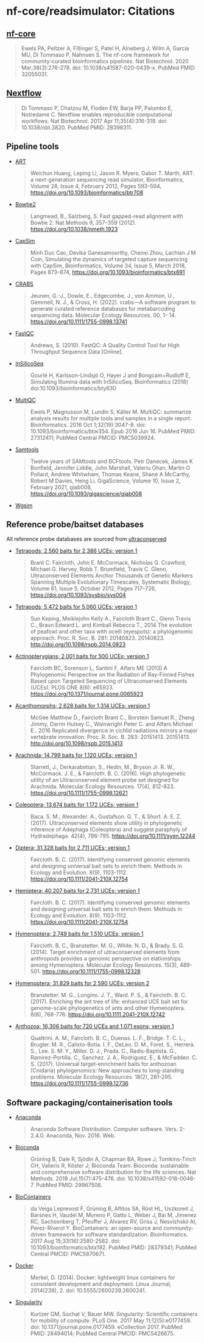 # nf-core/readsimulator: Citations

## [nf-core](https://pubmed.ncbi.nlm.nih.gov/32055031/)

> Ewels PA, Peltzer A, Fillinger S, Patel H, Alneberg J, Wilm A, Garcia MU, Di Tommaso P, Nahnsen S. The nf-core framework for community-curated bioinformatics pipelines. Nat Biotechnol. 2020 Mar;38(3):276-278. doi: 10.1038/s41587-020-0439-x. PubMed PMID: 32055031.

## [Nextflow](https://pubmed.ncbi.nlm.nih.gov/28398311/)

> Di Tommaso P, Chatzou M, Floden EW, Barja PP, Palumbo E, Notredame C. Nextflow enables reproducible computational workflows. Nat Biotechnol. 2017 Apr 11;35(4):316-319. doi: 10.1038/nbt.3820. PubMed PMID: 28398311.

## Pipeline tools

- [ART](https://www.niehs.nih.gov/research/resources/software/biostatistics/art/index.cfm)

  > Weichun Huang, Leping Li, Jason R. Myers, Gabor T. Marth, ART: a next-generation sequencing read simulator, Bioinformatics, Volume 28, Issue 4, February 2012, Pages 593–594, https://doi.org/10.1093/bioinformatics/btr708

- [Bowtie2](https://www.nature.com/articles/nmeth.1923)

  > Langmead, B., Salzberg, S. Fast gapped-read alignment with Bowtie 2. Nat Methods 9, 357–359 (2012). https://doi.org/10.1038/nmeth.1923

- [CapSim](https://academic.oup.com/bioinformatics/article/34/5/873/4575140)

  > Minh Duc Cao, Devika Ganesamoorthy, Chenxi Zhou, Lachlan J M Coin, Simulating the dynamics of targeted capture sequencing with CapSim, Bioinformatics, Volume 34, Issue 5, March 2018, Pages 873–874, https://doi.org/10.1093/bioinformatics/btx691

- [CRABS](https://onlinelibrary.wiley.com/doi/10.1111/1755-0998.13741)

  > Jeunen, G.-J., Dowle, E., Edgecombe, J., von Ammon, U., Gemmell, N. J., & Cross, H. (2022). crabs—A software program to generate curated reference databases for metabarcoding sequencing data. Molecular Ecology Resources, 00, 1– 14. https://doi.org/10.1111/1755-0998.13741

- [FastQC](https://www.bioinformatics.babraham.ac.uk/projects/fastqc/)

  > Andrews, S. (2010). FastQC: A Quality Control Tool for High Throughput Sequence Data [Online].

- [InSilicoSeq](https://academic.oup.com/bioinformatics/article/35/3/521/5055123)

  > Gourlé H, Karlsson-Lindsjö O, Hayer J and Bongcam+Rudloff E, Simulating Illumina data with InSilicoSeq. Bioinformatics (2018) doi:10.1093/bioinformatics/bty630

- [MultiQC](https://pubmed.ncbi.nlm.nih.gov/27312411/)

  > Ewels P, Magnusson M, Lundin S, Käller M. MultiQC: summarize analysis results for multiple tools and samples in a single report. Bioinformatics. 2016 Oct 1;32(19):3047-8. doi: 10.1093/bioinformatics/btw354. Epub 2016 Jun 16. PubMed PMID: 27312411; PubMed Central PMCID: PMC5039924.

- [Samtools](https://academic.oup.com/gigascience/article/10/2/giab008/6137722?login=false)

  > Twelve years of SAMtools and BCFtools. Petr Danecek, James K Bonfield, Jennifer Liddle, John Marshall, Valeriu Ohan, Martin O Pollard, Andrew Whitwham, Thomas Keane, Shane A McCarthy, Robert M Davies, Heng Li. GigaScience, Volume 10, Issue 2, February 2021, giab008, https://doi.org/10.1093/gigascience/giab008

- [Wgsim](https://github.com/lh3/wgsim)

## Reference probe/baitset databases

All reference probe databases are sourced from [ultraconserved](https://www.ultraconserved.org/)

- [Tetrapods; 2,560 baits for 2,386 UCEs; version 1](https://academic.oup.com/sysbio/article/61/5/717/1735316)

  > Brant C. Faircloth, John E. McCormack, Nicholas G. Crawford, Michael G. Harvey, Robb T. Brumfield, Travis C. Glenn, Ultraconserved Elements Anchor Thousands of Genetic Markers Spanning Multiple Evolutionary Timescales, Systematic Biology, Volume 61, Issue 5, October 2012, Pages 717–726, https://doi.org/10.1093/sysbio/sys004

- [Tetrapods; 5,472 baits for 5,060 UCEs; version 1](https://royalsocietypublishing.org/doi/10.1098/rspb.2014.0823)

  > Sun Keping, Meiklejohn Kelly A., Faircloth Brant C., Glenn Travis C., Braun Edward L. and Kimball Rebecca T., 2014 The evolution of peafowl and other taxa with ocelli (eyespots): a phylogenomic approach. Proc. R. Soc. B. 281: 20140823. 20140823. http://doi.org/10.1098/rspb.2014.0823

- [Actinopterygians; 2,001 baits for 500 UCEs; version 1](https://journals.plos.org/plosone/article?id=10.1371/journal.pone.0065923)

  > Faircloth BC, Sorenson L, Santini F, Alfaro ME (2013) A Phylogenomic Perspective on the Radiation of Ray-Finned Fishes Based upon Targeted Sequencing of Ultraconserved Elements (UCEs). PLOS ONE 8(6): e65923. https://doi.org/10.1371/journal.pone.0065923

- [Acanthomorphs; 2,628 baits for 1,314 UCEs; version 1](https://royalsocietypublishing.org/doi/10.1098/rspb.2015.1413)

  > McGee Matthew D., Faircloth Brant C., Borstein Samuel R., Zheng Jimmy, Darrin Hulsey C., Wainwright Peter C. and Alfaro Michael E.. 2016 Replicated divergence in cichlid radiations mirrors a major vertebrate innovation. Proc. R. Soc. B. 283: 20151413. 20151413. http://doi.org/10.1098/rspb.2015.1413

- [Arachnida; 14,799 baits for 1,120 UCEs; version 1](https://onlinelibrary.wiley.com/doi/10.1111/1755-0998.12621)

  > Starrett, J., Derkarabetian, S., Hedin, M., Bryson Jr. R. W., McCormack. J. E., & Faircloth. B. C. (2016). High phylogenetic utility of an Ultraconserved element probe set designed for Arachnida. Molecular Ecology Resources. 17(4), 812-823. https://doi.org/10.1111/1755-0998.12621

- [Coleoptera; 13,674 baits for 1,172 UCEs; version 1](https://resjournals.onlinelibrary.wiley.com/doi/10.1111/syen.12244)

  > Baca. S. M., Alexander. A., Gustafson. G. T., & Short. A. E. Z. (2017). Ultraconserved elements show utility in phylogenetic inference of Adephaga (Coleoptera) and suggest paraphyly of Hydradephaga. 42(4), 786-795. https://doi.org/10.1111/syen.12244

- [Diptera; 31,328 baits for 2,711 UCEs; version 1](https://besjournals.onlinelibrary.wiley.com/doi/10.1111/2041-210X.12754)

  > Faircloth. B. C. (2017). Identifying conserved genomic elements and designing universal bait sets to enrich them. Methods in Ecology and Evolution. 8(9), 1103-1112. https://doi.org/10.1111/2041-210X.12754

- [Hemiptera; 40,207 baits for 2,731 UCEs; version 1](https://besjournals.onlinelibrary.wiley.com/doi/10.1111/2041-210X.12754)

  > Faircloth. B. C. (2017). Identifying conserved genomic elements and designing universal bait sets to enrich them. Methods in Ecology and Evolution. 8(9), 1103-1112. https://doi.org/10.1111/2041-210X.12754

- [Hymenoptera; 2,749 baits for 1,510 UCEs; version 1](https://onlinelibrary.wiley.com/doi/10.1111/1755-0998.12328)

  > Faircloth. B. C., Branstetter. M. G., White. N. D., & Brady. S. G. (2014). Target enrichment of ultraconserved elements from anthropods provides a genomic perspective on elationships among Hymenoptera. Molecular Ecology Resources. 15(3), 489-501. https://doi.org/10.1111/1755-0998.12328

- [Hymenoptera; 31,829 baits for 2,590 UCEs; version 2](https://besjournals.onlinelibrary.wiley.com/doi/10.1111/2041-210X.12742)

  > Branstetter. M. G., Longino. J. T., Ward. P. S., & Faircloth. B. C. (2017). Enriching the ant tree of life: enhanced UCE bait set for genome-scale phylogenetics of ants and other Hymenoptera. 8(6), 768-776. https://doi.org/10.1111.2041-210X.12742

- [Anthozoa; 16,306 baits for 720 UCEs and 1,071 exons; version 1](https://onlinelibrary.wiley.com/doi/10.1111/1755-0998.12736)

  > Quattrini. A. M., Faircloth. B. C., Duenas. L. F., Bridge. T. C. L., Brugler. M. R., Calixto-Botia. I. F., DeLeo. D. M., Foret. S., Herrera. S., Lee. S. M. Y., Miller. D. J., Prada. C., Radis-Baptista. G., Ramirez-Portilla. C., Sanchez. J. A., Rodriguez. E., & McFadden. C. S. (2017). Universal target-enrichment baits for anthozoan (Cnidaria) phylogenomics: New approaches to long-standing problems. Molecular Ecology Resources. 18(2), 281-295. https://doi.org/10.1111/1755-0998.12736

## Software packaging/containerisation tools

- [Anaconda](https://anaconda.com)

  > Anaconda Software Distribution. Computer software. Vers. 2-2.4.0. Anaconda, Nov. 2016. Web.

- [Bioconda](https://pubmed.ncbi.nlm.nih.gov/29967506/)

  > Grüning B, Dale R, Sjödin A, Chapman BA, Rowe J, Tomkins-Tinch CH, Valieris R, Köster J; Bioconda Team. Bioconda: sustainable and comprehensive software distribution for the life sciences. Nat Methods. 2018 Jul;15(7):475-476. doi: 10.1038/s41592-018-0046-7. PubMed PMID: 29967506.

- [BioContainers](https://pubmed.ncbi.nlm.nih.gov/28379341/)

  > da Veiga Leprevost F, Grüning B, Aflitos SA, Röst HL, Uszkoreit J, Barsnes H, Vaudel M, Moreno P, Gatto L, Weber J, Bai M, Jimenez RC, Sachsenberg T, Pfeuffer J, Alvarez RV, Griss J, Nesvizhskii AI, Perez-Riverol Y. BioContainers: an open-source and community-driven framework for software standardization. Bioinformatics. 2017 Aug 15;33(16):2580-2582. doi: 10.1093/bioinformatics/btx192. PubMed PMID: 28379341; PubMed Central PMCID: PMC5870671.

- [Docker](https://dl.acm.org/doi/10.5555/2600239.2600241)

  > Merkel, D. (2014). Docker: lightweight linux containers for consistent development and deployment. Linux Journal, 2014(239), 2. doi: 10.5555/2600239.2600241.

- [Singularity](https://pubmed.ncbi.nlm.nih.gov/28494014/)

  > Kurtzer GM, Sochat V, Bauer MW. Singularity: Scientific containers for mobility of compute. PLoS One. 2017 May 11;12(5):e0177459. doi: 10.1371/journal.pone.0177459. eCollection 2017. PubMed PMID: 28494014; PubMed Central PMCID: PMC5426675.
